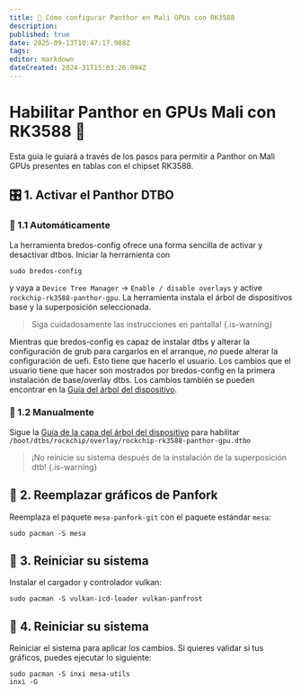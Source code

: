 ```yaml
---
title: 🐾 Cómo configurar Panthor en Mali GPUs con RK3588
description:
published: true
date: 2025-09-13T10:47:17.988Z
tags:
editor: markdown
dateCreated: 2024-31T15:03:26.994Z
---
```


# Habilitar Panthor en GPUs Mali con RK3588 🚀

Esta guía le guiará a través de los pasos para permitir a Panthor on Mali GPUs presentes en tablas con el chipset RK3588.

## 🎛️ 1. Activar el Panthor DTBO

### 🤖 1.1 Automáticamente

La herramienta bredos-config ofrece una forma sencilla de activar y desactivar dtbos. Iniciar la herramienta con

```
sudo bredos-config
```

y vaya a `Device Tree Manager` -> `Enable / disable overlays` y active `rockchip-rk3588-panthor-gpu`. La herramienta instala el árbol de dispositivos base y la superposición seleccionada.

> Siga cuidadosamente las instrucciones en pantalla!
> {.is-warning}

Mientras que bredos-config es capaz de instalar dtbs y alterar la configuración de grub para cargarlos en el arranque, _no_ puede alterar la configuración de uefi. Esto tiene que hacerlo el usuario. Los cambios que el usuario tiene que hacer son mostrados por bredos-config en la primera instalación de base/overlay dtbs. Los cambios también se pueden encontrar en la [Guía del árbol del dispositivo](/how-to/how-to-enable-dtbos).

### 🦶 1.2 Manualmente

Sigue la [Guía de la capa del árbol del dispositivo](/how-to/how-to-enable-dtbos) para habilitar
`/boot/dtbs/rockchip/overlay/rockchip-rk3588-panthor-gpu.dtbo`

> ¡No reinicie su sistema después de la instalación de la superposición dtb!
> {.is-warning}

## 🔄 2. Reemplazar gráficos de Panfork

Reemplaza el paquete `mesa-panfork-git` con el paquete estándar `mesa`:

```
sudo pacman -S mesa
```

## 🔁 3. Reiniciar su sistema

Instalar el cargador y controlador vulkan:

```
sudo pacman -S vulkan-icd-loader vulkan-panfrost
```

## 🔁 4. Reiniciar su sistema

Reiniciar el sistema para aplicar los cambios. Si quieres validar si tus gráficos, puedes ejecutar lo siguiente:

```
sudo pacman -S inxi mesa-utils
inxi -G
```